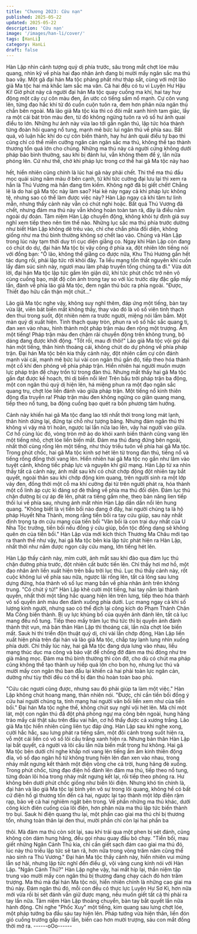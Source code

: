 ```yaml
---
title: "Chương 2023: Cứu nạn"
published: 2025-05-22
updated: 2025-05-22
description: 'Cứu nạn'
image: '/images/han-li/cover/'
tags: [HanLi]
category: HanLi
draft: false
---
```


Hàn Lập nhìn cảnh tượng quỷ dị phía trước, sâu trong mắt chợt
lóe mâu quang, nhìn kỹ về phía hai đạo nhân ảnh đang bị mười
mấy ngân sắc ma thú bao vây.
Một gã đại hán Ma tộc phảng phất như tháp sắt, cùng với một lão
giả Ma tộc hai má khắc lam sắc ma văn.
Cả hai đều có tu vi Luyện Hư Hậu Kì!
Giờ phút này cả người đại hán Ma tộc quay cuồng ma khí, hai tay
huy động một cây cự côn màu đen, ẩn ước có tiếng sấm nổ
mạnh.
Cự côn vung lên, từng đạo hắc khí từ đó cuồn cuộn tuôn ra, đem
hơn phân nửa ngân thú chắn bên ngoài.
Mà lão giả Ma tộc kia thì có đôi mắt xanh hình tam giác, lấy ra
một cái bát tròn màu đen, từ đó không ngừng tuôn ra vô số hư
ảnh quai điểu to lớn.
Những hư ảnh này vừa lao tới gần ngân thú, lập tức hóa thành
từng đoàn hôi quang nổ tung, mạnh mẽ bức lui ngân thú về phía
sau.
Bất quá, vô luận hắc khí do cự côn biến thành, hay hư ảnh quái
điểu tự bạo thì cũng chỉ có thể miễn cưỡng ngăn cản ngân sắc
ma thú, không thể tạo thành thương tổn quá lớn cho chúng.
Những ma thú này cả người cứng không dưới pháp bảo bình
thường, sau khi bị đánh lui, vẫn không thèm để ý, lần nữa phóng
lên.
Cứ như thế, chờ khi pháp lực trong cơ thể hai gã Ma tộc này hao

hết, hiển nhiên cũng chính là lúc hai gã này phải chết.
Thi thể ma thú đầu mọc quái sừng năm màu ở bên cạnh, từ khí
tức cường đại lưu lại thì xem ra hẳn là Thú Vương mà hắn đang
tìm kiếm.
Không ngờ đã bị giết chết! Chẳng lẽ là do hai gã Ma tộc này làm
sao? Hai kẻ này ngay cả khi pháp lực không tệ, nhưng sao có thể
làm được việc này?
Hàn Lập ngay cả khi tâm tư linh mẫn, nhưng thấy cảnh này vẫn
có chút nghi hoặc.
Bất quá Thú Vương đã chết, nhưng đám ma thú này vẫn không
hoàn toàn tan rã, đây là điều nằm ngoài dự đoán.
Tâm niệm Hàn Lập chuyển động, không khỏi tự định giá suy nghĩ
xem tiếp theo nên tìm thế nào.
Những lục sắc ma thú phía trước dường như biết Hàn Lập không
dẽ trêu vào, chỉ che chắn phía đối diện, không giống như ma thú
bình thường không sợ chết lao vào.
Chúng và Hàn Lập trong lúc này tạm thời duy trì cục diện giằng
co.
Ngay khi Hàn Lập còn đang có chút do dự, đại hán Ma tộc bị vây
công ở phía xa, đột nhiên lớn tiếng nói với đồng bạn:
"Ô lão, không thể giằng co được nữa, Khu Thú Hương gần hết tác
dụng rồi, phải lập tức rời khỏi đây. Ta liều mạng tổn thất nguyên
khí cuốn lấy đám súc sinh này, ngươi mau làm pháp truyền tống
chúng ta đi."
Vừa dứt lời, đại hán Ma tộc lập tức gầm lên giận dữ, khí tức phút
chốc trở nên vô cùng cuồng bạo, mật độ côn ảnh trong tay so với
lúc trước dày đặc gấp mấy lần, đánh về phía lão giả Ma tộc, đem
ngân thú bức ra phía ngoài.
"Được, Thiết đạo hữu cẩn thận một chút…"

Lão giả Ma tộc nghe vậy, không suy nghĩ thêm, đáp ứng một
tiếng, bàn tay vừa lật, viên bát biến mất không thấy, thay vào đó
là vô số viên tinh thạch đen thui trong suốt, đột nhiên ném ra
trước người, miệng nói lầm bầm.
Một màn quỷ dị xuất hiện.
Tinh thạch quay tròn, phun ra vô số hắc sắc quang ti, đan xen vào
nhau, hình thành một pháp trận màu đen rộng một trượng.
Ầm một tiếng!
Pháp trận màu đen chậm rãi chuyển động trên không trung, bộ
dáng đang được khởi động.
"Tốt rồi, mau đi thôi!"
Lão giả Ma tộc vội gọi đại hán một tiếng, thân hình thoáng cái,
không chút do dự phóng về phía pháp trận.
Đại hán Ma tộc bên kia thấy cảnh này, đột nhiên cầm cự côn đánh
mạnh vài cái, mạnh mẽ bức lui vài con ngân thú gần đó, tiếp theo
hóa thành một cổ khí đen phóng về phía pháp trận.
Hiển nhiên hai người muốn mượn lực pháp trận để chạy trốn từ
trong đàn thú.
Nhưng mắt thấy hai gã Ma tộc gần đạt được kế hoạch, thì dị biến
nổi lên!
Trên bầu trời pháp trận ba động, một con ngân thú quỷ dị hiện
lên, há miệng phun ra một đạo ngân sắc quang trụ, chợt lóe liền
đánh vào giữa pháp trận.
Một tiếng nổ kinh thiên động địa truyền ra!
Pháp trận màu đen không ngừng co giãn quang mang, tiếp theo
nổ tung, ba động cuồng bạo quét ra bốn phương tám hướng.

Cảnh này khiến hai gã Ma tộc đang lao tới nhất thời trong long
mát lạnh, thân hình dừng lại, đứng tại chỗ như tượng băng.
Nhưng đám ngân thú thì không vì vậy mà trì hoãn, ngược lại lần
nữa lao lên, vây hai người vào giữa.
Cơ hồ cùng lúc đó, vòng tròn mờ ảo do khói xanh biến thành
cũng vang lên một tiếng nhỏ, chợt lóe liền biến mất.
Đám ma thú đang đứng bên ngoài, nhất thời cùng rống lên một
tiếng, như thủy triều tuôn về phía hai gã Ma tộc.
Trong phút chốc, hai gã Ma tộc kinh sợ hét lên từ trong đàn thú,
tiếng nổ và tiếng rống đồng thời vang lên.
Hiển nhiên hai gã Ma tộc nọ gần như lâm vào tuyệt cảnh, không
tiếc pháp lực và nguyên khí giữ mạng.
Hàn Lập từ xa nhìn thấy tất cả cảnh này, ánh mắt sau khí có chút
chớp động đột nhiên tay bắt quyết, ngoài thân sau khi chớp động
kim quang, trên người sinh ra một lớp vảy đen, đồng thời một cỗ
ma khí cường đại từ trên người phát ra, hóa thành một cổ linh áp
cực kì đáng sợ đè thẳng về phía ma thú đối diện.
Đám lục thú chặn đường bị cự áp đè lên, phát ra tiếng gầm nhẹ,
theo bản năng lien tiếp thối lui về phía sau, nhưng ánh mắt nhìn
Hàn Lập dần dần nổi lên hung quang.
"Không biết là vị tiền bối nào đang ở đây, hai người chúng ta là hộ
pháp Huyết Nha Thành, mong rằng tiền bối ra tay cứu giúp, sau
này nhất định trọng tạ ơn cứu mạng của tiền bối
"Vãn bối là con trai duy nhất của U Nha Tộc trưởng, tiền bối nếu
đồng ý cứu giúp, bổn tộc đồng dạng sẽ không quên ơn của tiền
bối."
Hàn Lập vừa mới kích thích Thương Ma Châu mới tạo ra thanh
thế như vậy, hai gã Ma tộc bên kia lập tức phát hiện ra Hàn Lập,
nhất thời như nắm được ngọn cây cứu mạng, lớn tiếng hét lên.

Hàn Lập thấy cảnh này, mỉm cười, ánh mắt sau khi đảo qua đám
lục thú chặn đường phía trước, đột nhiên cất bước tiến lên.
Chỉ thấy hơi mơ hồ, một đạo nhân ảnh liền xuất hiện trên bầu trời
lục thú.
Lục thú thấy cảnh này, rốt cuộc không lui về phía sau nữa, ngược
lãi rống lên, tất cả lông sau lưng dựng đứng, hóa thành vô số lục
mang bắn về phía nhân ảnh trên không trung.
"Có chút ý tứ!"
Hàn Lập khẽ cười một tiếng, hai tay nắm lại thành quyền, nhất
thời một tầng hắc quang hiện lên trên lưng, tiếp theo hóa thành vô
số quyền ảnh màu đen đánh xuống phía dưới.
Lục mang ngay cả khi số lượng kinh người, nhưng sao có thể địch
lại công kích do Phạm Thánh Chân Ma Công biến thành.
Bị uy lực khủng bố của quyền ảnh đánh lên, tất cả lục mang đều
nổ tung.
Tiếp theo mấy trăm lục thú tức thì bị quyền ảnh đánh thành thịt
vụn, mà bản thân Hàn Lập thì thoáng cái, lần nữa chợt lóe biến
mất.
Sauk hi thi triển độn thuật quỷ dị, chỉ vài lần chớp động, Hàn Lập
liền xuất hiện phía trên đại hán và lão giả Ma tộc, chắp tay lạnh
lung nhìn xuống phía dưới.
Chỉ thấy lúc này, hai gã Ma tộc đang dựa lưng vào nhau, liều
mạng thúc dục ma công và bảo vật để chống đỡ đám ma thú
đông như tre già măng mọc.
Đám ma thú bình thường thì còn đỡ, cho dù có chút ma pháp
cũng không thể tạo thành uy hiếp quá lớn cho bọn họ, nhưng lục
thú và mười mấy con ngân thú ban đầu lại khiến cả hai phải toàn
lực ngăn cản, dường như tùy thời đều có thể bị đàn thú hoàn toàn
bao phủ.

"Cứu các ngươi cũng được, nhưng sau đó phải giúp ta làm một
việc." Hàn Lập không chút hoang mang, thản nhiên nói.
"Được, chỉ cần tiền bối đồng ý cứu hai người chúng ta, tính mạng
hai người vãn bối liền xem như của tiền bối." Đại hán Ma tộc nghe
thế, không chút suy nghĩ vội hét lên.
Mà chỉ một lát, một con ngân thú đã đột phá phòng ngự ma công
bên ngoài, hung hăng trảo mấy cái thật sâu trên đầu vai hắn, cơ
hồ thấy được cả xương trắng.
Lão giả Ma tộc hiển nhiên cũng liên tục đáp ứng.
Hàn Lập sau khi nghe xong, cười hắc hắc, sau lưng phát ra tiếng
sấm, một đôi cánh trong suốt hiện ra, vỗ một cái liền có vô số lôi
cầu trắng xanh hiện ra.
Nhưng bản thân Hàn Lập lại bắt quyết, cả người và lôi cầu lần
nữa biến mất trong hư không.
Hai gã Ma tộc bên dưới chỉ nghe khắp nơi vang lên tiếng ầm ầm
kinh thiên động đía, vô số đạo ngân hồ từ không trung hiện lên
đan xen vào nhau, trong nháy mắt ngưng kết thành một điện võng
che cả trời, hung hăng đè xuống.
Trong phút chốc, từng đạo điện hồ đánh lên đám ma thú, tiếp theo
nổ tung, từng đoàn lôi hỏa trong nháy mắt ngưng kết lại, rồi tiếp
theo phóng ra.
Hư không bên dưới phút chốc giống như biển lôi điện.
Nhưng khó tin chính là, đại hán và lão giả Ma tộc lại bình yên vô
sự trong lôi quang, không hề có bất cứ điện hồ gì thương tổn đến
cả hai, ngược lại tạo thành một lớp điện rậm rạp, bảo vệ cả hai
nghiêm ngặt bên trong.
Về phần những ma thú khác, dưới công kích điên cuống của lôi
điện, hơn phân nửa ma thú lập tức biến thành tro bụi. Sauk hi
điện quang thu lại, một phần cao giai ma thú chỉ bị thương tổn,
nhưng toàn thân lại đen thui, mười phần chỉ còn lại hai phần ba

thôi.
Mà đám ma thú còn sót lại, sau khi trải qua một phen bị sét đánh,
cũng không còn dám hung hăng, đều gọi nhau quay đầu bỏ chạy.
"Tiền bối, mau giết những Ngân Cảnh Thú kia, chỉ cần giết sạch
đám cao giai ma thú đó, lúc này thú triều lập tức sẽ tan rã, hơn
nữa trong vòng trăm năm cũng thể nào sinh ra Thú Vương." Đại
hán Ma tộc thấy cảnh này, hiển nhiên vui mừng lẫn sợ hãi, nhưng
lập tức nghĩ đến điều gì, vội vàng cung kính nói với Hàn Lập.
"Ngân Cảnh Thú?"
Hàn Lập nghe vậy, hai mắt híp lại, thần niệm tập trung vào mười
mấy con ngân thú bị thương đang chạy cách đó hơn trăm trượng.
Ma thú mà đại hán Ma tộc nói, hiển nhiên chính là những cao giai
ma thú này.
Đám ngân thú đó, mỗi con đều có thực lực Luyện Hư Sơ Kì, hơn
nữa mới vừa rồi bị sét đánh vẫn giữ được mạng, nếu muốn giết
tất cả thì phải ra tay lần nữa.
Tâm niệm Hàn Lập thoáng chuyển, bàn tay bắt quyết lần nữa
hành động.
Chỉ nghe "Phốc Xuy" một tiếng, kim quang sau lưng chợt lóe, một
pháp tướng ba đầu sáu tay hiện lên.
Pháp tướng vừa hiện thân, liền đón gió cuồng trướng gấp mấy
lần, biến cao hơn mười trượng, sáu con mắt đồng thời mở ra.
------oOo------
